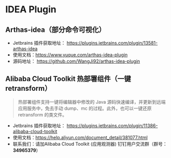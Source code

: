 # IDEA Plugin

## Arthas-idea（部分命令可视化）



- Jetbrains 插件获取地址： https://plugins.jetbrains.com/plugin/13581-arthas-idea
- 使用文档：https://www.yuque.com/arthas-idea-plugin
- 源码地址： https://github.com/WangJi92/arthas-idea-plugin



## Alibaba Cloud Toolkit 热部署组件（一键retransform）



> 热部署组件支持一键将编辑器中修改的 Java 源码快速编译，并更新到远端应用服务中，免去手动 dump、mc 的过程。此外，也可以一键还原 retransform 的类文件。



- Jetbrains 插件获取地址： https://plugins.jetbrains.com/plugin/11386-alibaba-cloud-toolkit
- 使用文档：https://help.aliyun.com/document_detail/381077.html
- 联系我们：请加Alibaba Cloud Toolkit (应用观测器) 钉钉用户交流群（群号：**34965379**）





